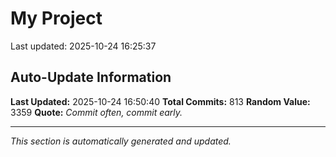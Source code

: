 # My Project


Last updated: 2025-10-24 16:25:37




















































































































































































































































































































































































































































































































































































































































































































































































































































































































































































































































































































































































































































## Auto-Update Information

**Last Updated:** 2025-10-24 16:50:40
**Total Commits:** 813
**Random Value:** 3359
**Quote:** _Commit often, commit early._

---
_This section is automatically generated and updated._